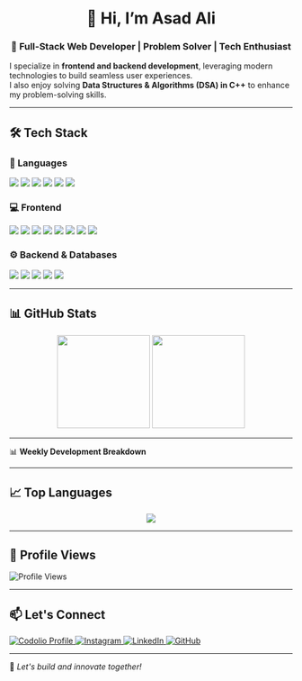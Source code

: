 <h1 align="center">👋 Hi, I’m Asad Ali</h1>  
<h3 align="center">🚀 Full-Stack Web Developer | Problem Solver | Tech Enthusiast</h3>  

I specialize in **frontend and backend development**, leveraging modern technologies to build seamless user experiences.  
I also enjoy solving **Data Structures & Algorithms (DSA) in C++** to enhance my problem-solving skills.  

---

## 🛠 Tech Stack  

### 🚀 Languages  
<p align="left">
  <img src="https://img.shields.io/badge/C++-00599C?style=for-the-badge&logo=cplusplus&logoColor=white"/>
  <img src="https://img.shields.io/badge/Java-007396?style=for-the-badge&logo=java&logoColor=white"/>
  <img src="https://img.shields.io/badge/Python-3776AB?style=for-the-badge&logo=python&logoColor=white"/>
  <img src="https://img.shields.io/badge/JavaScript-F7DF1E?style=for-the-badge&logo=javascript&logoColor=black"/>
  <img src="https://img.shields.io/badge/TypeScript-3178C6?style=for-the-badge&logo=typescript&logoColor=white"/>
  <img src="https://img.shields.io/badge/SQL-4479A1?style=for-the-badge&logo=sqlite&logoColor=white"/>
</p>  

### 💻 Frontend  
<p align="left">
  <img src="https://img.shields.io/badge/HTML5-E34F26?style=for-the-badge&logo=html5&logoColor=white"/>
  <img src="https://img.shields.io/badge/CSS3-1572B6?style=for-the-badge&logo=css3&logoColor=white"/>
  <img src="https://img.shields.io/badge/React-61DAFB?style=for-the-badge&logo=react&logoColor=black"/>
  <img src="https://img.shields.io/badge/Next.js-000000?style=for-the-badge&logo=nextdotjs&logoColor=white"/>
  <img src="https://img.shields.io/badge/Tailwind_CSS-38B2AC?style=for-the-badge&logo=tailwind-css&logoColor=white"/>
  <img src="https://img.shields.io/badge/Bootstrap-7952B3?style=for-the-badge&logo=bootstrap&logoColor=white"/>
  <img src="https://img.shields.io/badge/Material_UI-007FFF?style=for-the-badge&logo=mui&logoColor=white"/>
  <img src="https://img.shields.io/badge/ShadCN_UI-000000?style=for-the-badge&logo=shadcn&logoColor=white"/>
</p>  

### ⚙️ Backend & Databases  
<p align="left">
  <img src="https://img.shields.io/badge/Node.js-339933?style=for-the-badge&logo=nodedotjs&logoColor=white"/>
  <img src="https://img.shields.io/badge/Express.js-000000?style=for-the-badge&logo=express&logoColor=white"/>
  <img src="https://img.shields.io/badge/MongoDB-4EA94B?style=for-the-badge&logo=mongodb&logoColor=white"/>
  <img src="https://img.shields.io/badge/Git-F05032?style=for-the-badge&logo=git&logoColor=white"/>
  <img src="https://img.shields.io/badge/GitHub-181717?style=for-the-badge&logo=github&logoColor=white"/>
</p>  

---

## 📊 GitHub Stats  
<p align="center">
  <img src="https://github-readme-stats.vercel.app/api?username=asadali-07&show_icons=true&theme=tokyonight" height="165"/>
  <img src="https://github-readme-streak-stats.herokuapp.com/?user=asadali-07&theme=tokyonight" height="165"/>
</p>  

---

<!-- WAKATIME-START -->
📊 **Weekly Development Breakdown**  
<!-- WAKATIME-END -->

---

## 📈 Top Languages  
<p align="center">
  <img src="https://github-readme-stats.vercel.app/api/top-langs/?username=asadali-07&layout=compact&theme=tokyonight"/>
</p>  

---

## 👀 Profile Views  
<p align="left">
  <img src="https://komarev.com/ghpvc/?username=asadali-07&color=blue" alt="Profile Views"/>
</p>  

---

## 📫 Let's Connect  
<p align="left">
  <a href="https://codolio.com/profile/asadali_07" target="_blank">
    <img src="https://img.shields.io/badge/Portfolio-ff4088?style=for-the-badge&logo=Codolio&logoColor=white" alt="Codolio Profile"/>
  </a>
  <a href="https://www.instagram.com/heyy.asad__/" target="_blank">
    <img src="https://img.shields.io/badge/Instagram-E4405F?style=for-the-badge&logo=instagram&logoColor=white" alt="Instagram"/>
  </a>
  <a href="https://www.linkedin.com/in/mohd-asad-ali-1a7693257/" target="_blank">
    <img src="https://img.shields.io/badge/LinkedIn-0077B5?style=for-the-badge&logo=linkedin&logoColor=white" alt="LinkedIn"/>
  </a>
  <a href="https://github.com/asadali-07" target="_blank">
    <img src="https://img.shields.io/badge/GitHub-181717?style=for-the-badge&logo=github&logoColor=white" alt="GitHub"/>
  </a>
</p>  

---

🚀 *Let's build and innovate together!*  
